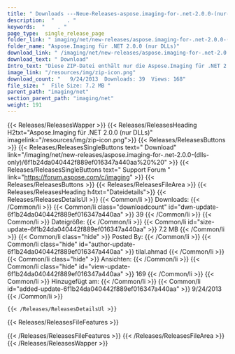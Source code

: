 ```yaml
---
title: " Downloads ---Neue-Releases-aspose.imaging-for-.net-2.0.0-(nur-dlls) . "
description:  "    . " 
keywords:  "    . " 
page_type:  single_release_page
folder_link: " imaging/net/new-releases/aspose.imaging-for-.net-2.0.0-(dlls-only)/"
folder_name: "Aspose.Imaging für .NET 2.0.0 (nur DLLs)"
download_link: " /imaging/net/new-releases/aspose.imaging-for-.net-2.0.0-(dlls-only)/6f1b24da040442f889ef016347a440aa"
download_text: " Download"
Intro_text: "Diese ZIP-Datei enthält nur die Aspose.Imaging für .NET 2.0.0-Assemblys. Das als..."
image_link: "/resources/img/zip-icon.png"
download_count: "   9/24/2013  Downloads: 39  Views: 168"
file_size: "  File Size: 7.2 MB "
parent_path: "imaging/net"
section_parent_path: "imaging/net"
weight: 191
---
```


{{< Releases/ReleasesWapper >}}
  {{< Releases/ReleasesHeading H2txt="Aspose.Imaging für .NET 2.0.0 (nur DLLs)" imagelink="/resources/img/zip-icon.png">}}
  {{< Releases/ReleasesButtons >}}
    {{< Releases/ReleasesSingleButtons text=" Download" link="/imaging/net/new-releases/aspose.imaging-for-.net-2.0.0-(dlls-only)/6f1b24da040442f889ef016347a440aa%20%20" >}}
    {{< Releases/ReleasesSingleButtons text=" Support Forum " link="https://forum.aspose.com/c/imaging" >}}
  {{< Releases/ReleasesButtons >}}
  {{< Releases/ReleasesFileArea >}}
    {{< Releases/ReleasesHeading h4txt="Dateidetails">}}
    {{< Releases/ReleasesDetailsUl >}}
            {{< Common/li >}} Downloads: {{< /Common/li >}}
      {{< Common/li class="downloadcount" id="dwn-update-6f1b24da040442f889ef016347a440aa" >}} 39 {{< /Common/li >}}
      {{< Common/li >}} Dateigröße: {{< /Common/li >}}
      {{< Common/li id="size-update-6f1b24da040442f889ef016347a440aa" >}} 7.2 MB {{< /Common/li >}} 
      {{< Common/li  class="hide" >}} Posted By: {{< /Common/li >}} 
      {{< Common/li class="hide" id="author-update-6f1b24da040442f889ef016347a440aa" >}} tilal.ahmad {{< /Common/li >}}
      {{< Common/li class="hide" >}} Ansichten: {{< /Common/li >}}
      {{< Common/li class="hide" id="view-update-6f1b24da040442f889ef016347a440aa" >}} 169 {{< /Common/li >}}
      {{< Common/li >}} Hinzugefügt am: {{< /Common/li >}}
      {{< Common/li id="added-update-6f1b24da040442f889ef016347a440aa" >}} 9/24/2013 {{< /Common/li >}} 

    {{< /Releases/ReleasesDetailsUl >}}

  {{< Releases/ReleasesFileFeatures >}}
      
  {{< /Releases/ReleasesFileFeatures >}}
 {{< /Releases/ReleasesFileArea >}}
{{< /Releases/ReleasesWapper >}}



